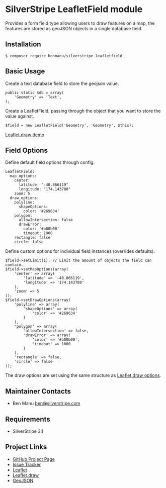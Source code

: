 # SilverStripe LeafletField module

Provides a form field type allowing users to draw features on a map, the features are stored as geoJSON objects in a single database field.


## Installation

    $ composer require benmanu/silverstripe-leafletfield


## Basic Usage

Create a text database field to store the geojson value.

    public static $db = array(
        'Geometry' => 'Text',
    );

Create a LeafletField, passing through the object that you want to store the value against.

    $field = new LeafletField('Geometry', 'Geometry', $this);

[Leaflet.draw demo](http://leaflet.github.io/Leaflet.draw/)


## Field Options

Define default field options through config.

    LeafletField:
      map_options:
        center: 
          latitude: "-40.866119"
          longitude: "174.143780"
        zoom: 5
      draw_options:
        polyline:
          shapeOptions:
            color: '#269634'
        polygon:
          allowIntersection: false
          drawError:
            color: '#b00b00'
            timeout: 1000
        rectangle: false
        circle: false

Define custom options for individual field instances (overrides defaults).

    $field->setLimit(1); // Limit the amount of objects the field can contain.
    $field->setMapOptions(array(
        'center' => array(
            'latitude' => '-40.866119',
            'longitude' => '174.143780'
        ),
        'zoom' => 5
    ));
    $field->setDrawOptions(array(
        'polyline' => array(
            'shapeOptions' => array(
                'color' => '#269634'
            )
        ),
        'polygon' => array(
            'allowIntersection' => false,
            'drawError' => array(
                'color' => '#b00b00',
                'timeout' => 1000
            )
        ),
        'rectangle' => false,
        'circle' => false
    ));

The draw options are set using the same structure as [Leaflet.draw options](https://github.com/Leaflet/Leaflet.draw#drawoptions).


## Maintainer Contacts

* Ben Manu <ben@silverstripe.com>

## Requirements

* SilverStripe 3.1

## Project Links
* [GitHub Project Page](https://github.com/benmanu/silverstripe-leafletfield)
* [Issue Tracker](https://github.com/benmanu/silverstripe-leafletfield/issues)
* [Leaflet](http://leafletjs.com/)
* [Leaflet.draw](https://github.com/Leaflet/Leaflet.draw)
* [GeoJSON](http://geojson.org/geojson-spec.html)
